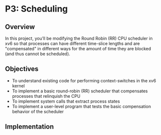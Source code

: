 # P3: Scheduling

## Overview
In this project, you’ll be modifying the Round Robin (RR) CPU scheduler in xv6 so that processes can have different time-slice lengths and are "compensated" in different ways for the amount of time they are blocked (and thus cannot be scheduled).  

## Objectives
- To understand existing code for performing context-switches in the xv6 kernel
- To implement a basic round-robin (RR) scheduler that compensates processes that relinquish the CPU
- To implement system calls that extract process states
- To implement a user-level program that tests the basic compensation behavior of the scheduler

## Implementation
